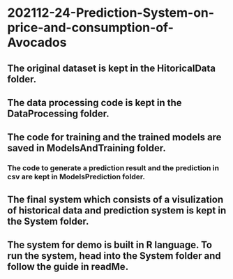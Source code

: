 # 202112-24-Prediction-System-on-price-and-consumption-of-Avocados
## The original dataset is kept in the HitoricalData folder.
## The data processing code is kept in the DataProcessing folder.
## The code for training and the trained models are saved in ModelsAndTraining folder.
### The code to generate a prediction result and the prediction in csv are kept in ModelsPrediction folder.
## The final system which consists of a visulization of historical data and prediction system is kept in the System folder.
## The system for demo is built in R language. To run the system, head into the System folder and follow the guide in readMe.
